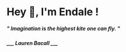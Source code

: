 <h1 title="head"> Hey 👋, I'm Endale !</h1>

**<h5><i>" Imagination is the highest kite one can fly. "</i></h5>**

*<b>___ Lauren Bacall ___</b>*
